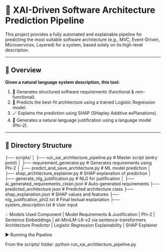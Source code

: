 # 🧠 XAI-Driven Software Architecture Prediction Pipeline

This project provides a fully automated and explainable pipeline for predicting the most suitable software architecture (e.g., MVC, Event-Driven, Microservices, Layered) for a system, based solely on its high-level description.

---

## 🚀 Overview

**Given a natural language system description, this tool:**
1. 🧾 Generates structured software requirements (functional & non-functional).
2. 🧠 Predicts the best-fit architecture using a trained Logistic Regression model.
3. 🪄 Explains the prediction using SHAP (SHapley Additive exPlanations).
4. 📝 Generates a natural language justification using a language model (Phi-2).

---

## 📁 Directory Structure

├── scripts/
│ ├── run_xai_architecture_pipeline.py # Master script (entry point)
│ ├── requirement_generator.py # Generates requirements using Phi-2
│ ├── predict_and_save_architecture.py # ML model prediction
│ ├── shap_architecture_explainer.py # SHAP explanation of prediction
│ ├── generate_nlg_justification.py # NLG for justification
│
├── ai_generated_requirements_clean.json # Auto-generated requirements
├── predicted_architecture.json # Predicted architecture class
├── shap_explanation.json # SHAP values and features
├── nlg_justification_phi2.txt # Final textual explanation
├── system_description.txt # User input


💡 Models Used
Component	                    |   Model
Requirements & Justification	|   Phi-2
                                |
Sentence Embeddings	            |   all-MiniLM-L6-v2 via sentence-transformers
Architecture Predictor	        |   Logistic Regression
Explainability	                |   SHAP Explainer


▶️ Running the Pipeline

From the scripts/ folder:
python run_xai_architecture_pipeline.py
